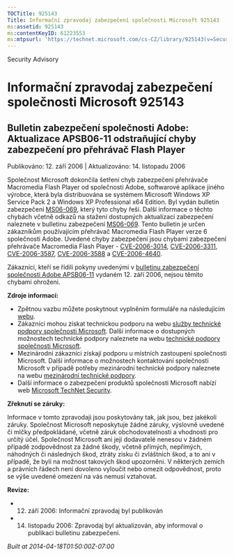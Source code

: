 ```yaml
---
TOCTitle: 925143
Title: Informační zpravodaj zabezpečení společnosti Microsoft 925143
ms:assetid: 925143
ms:contentKeyID: 61223553
ms:mtpsurl: 'https://technet.microsoft.com/cs-CZ/library/925143(v=Security.10)'
---
```


Security Advisory

Informační zpravodaj zabezpečení společnosti Microsoft 925143
=============================================================

Bulletin zabezpečení společnosti Adobe: Aktualizace APSB06-11 odstraňující chyby zabezpečení pro přehrávač Flash Player
-----------------------------------------------------------------------------------------------------------------------

Publikováno: 12. září 2006 | Aktualizováno: 14. listopadu 2006

Společnost Microsoft dokončila šetření chyb zabezpečení přehrávače Macromedia Flash Player od společnosti Adobe, softwarové aplikace jiného výrobce, která byla distribuována se systémem Microsoft Windows XP Service Pack 2 a Windows XP Professional x64 Edition. Byl vydán bulletin zabezpečení [MS06-069](http://technet.microsoft.com/security/bulletin/ms06-069), který tyto chyby řeší. Další informace o těchto chybách včetně odkazů na stažení dostupných aktualizací zabezpečení naleznete v bulletinu zabezpečení [MS06-069](http://technet.microsoft.com/security/bulletin/ms06-069). Tento bulletin je určen zákazníkům používajícím přehrávač Macromedia Flash Player verze 6 společnosti Adobe. Uvedené chyby zabezpečení jsou chybami zabezpečení přehrávače Macromedia Flash Player - [CVE-2006-3014](http://www.cve.mitre.org/cgi-bin/cvename.cgi?name=cve-2006-3014), [CVE-2006-3311](http://www.cve.mitre.org/cgi-bin/cvename.cgi?name=cve-2006-3311), [CVE-2006-3587](http://www.cve.mitre.org/cgi-bin/cvename.cgi?name=cve-2006-3587), [CVE-2006-3588](http://www.cve.mitre.org/cgi-bin/cvename.cgi?name=cve-2006-3588) a [CVE-2006-4640](http://www.cve.mitre.org/cgi-bin/cvename.cgi?name=cve-2006-4640).

Zákazníci, kteří se řídili pokyny uvedenými v [bulletinu zabezpečení společnosti Adobe APSB06-11](http://www.adobe.com/go/apsb06-11/) vydaném 12. září 2006, nejsou těmito chybami ohroženi.

**Zdroje informací:**

-   Zpětnou vazbu můžete poskytnout vyplněním formuláře na následujícím [webu](https://support.microsoft.com/common/survey.aspx?scid=sw;en;1257&amp;showpage=1&amp;ws=technet&amp;sd=tech).
-   Zákazníci mohou získat technickou podporu na webu [služby technické podpory společnosti Microsoft](http://go.microsoft.com/fwlink/?linkid=21131). Další informace o dostupných možnostech technické podpory naleznete na webu [technické podpory společnosti Microsoft](http://support.microsoft.com/).
-   Mezinárodní zákazníci získají podporu u místních zastoupení společnosti Microsoft. Další informace o možnostech kontaktování společnosti Microsoft v případě potřeby mezinárodní technické podpory naleznete na webu [mezinárodní technické podpory](http://go.microsoft.com/fwlink/?linkid=21155).
-   Další informace o zabezpečení produktů společnosti Microsoft nabízí web [Microsoft TechNet Security](http://www.microsoft.com/cze/technet/security/).

**Zřeknutí se záruky:**

Informace v tomto zpravodaji jsou poskytovány tak, jak jsou, bez jakékoli záruky. Společnost Microsoft neposkytuje žádné záruky, výslovně uvedené či mlčky předpokládané, včetně záruk obchodovatelnosti a vhodnosti pro určitý účel. Společnost Microsoft ani její dodavatelé nenesou v žádném případě zodpovědnost za žádné škody, včetně přímých, nepřímých, náhodných či následných škod, ztráty zisku či zvláštních škod, a to ani v případě, že byli na možnost takových škod upozorněni. V některých zemích a právních řádech není dovoleno vyloučit nebo omezit odpovědnost, proto se výše uvedené omezení na vás nemusí vztahovat.

**Revize:**

-   12. září 2006: Informační zpravodaj byl publikován
-   14. listopadu 2006: Zpravodaj byl aktualizován, aby informoval o publikaci bulletinu zabezpečení.

*Built at 2014-04-18T01:50:00Z-07:00*
